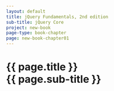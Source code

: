 ```yaml
---
layout: default
title: jQuery Fundamentals, 2nd edition
sub-title: jQuery Core
project: new-book
page-type: book-chapter
page: new-book-chapter01
---
```


# {{ page.title }} <br> {{ page.sub-title }}

